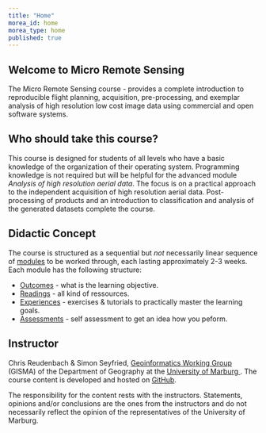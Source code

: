```yaml
---
title: "Home"
morea_id: home
morea_type: home
published: true
---
```


## Welcome to Micro Remote Sensing 


The Micro Remote Sensing course - provides a complete introduction to reproducible flight planning, acquisition, pre-processing, and exemplar analysis of high resolution low cost image data using commercial and open software systems. 

## Who should take this course?

This course is designed for students of all levels who have a basic knowledge of the organization of their operating system. Programming knowledge is not required but will be helpful for the advanced module *Analysis of high resolution aerial data*. The focus is on a practical approach to the independent acquisition of high resolution aerial data. Post-processing of products and an introduction to classification and analysis of the generated datasets complete the course.

## Didactic Concept

 The course is structured as a sequential but *not* necessarily linear sequence of [modules](/LV-uav-workflow/modules) to be worked through, each lasting approximately 2-3 weeks. Each module has the following structure:


  * [Outcomes](/LV-uav-workflow/outcomes) - what is the learning objective.
  * [Readings](/LV-uav-workflow/readings) - all kind of ressources.
  * [Experiences](/LV-uav-workflow/experiences) - exercises & tutorials to practically master the learning goals.
  * [Assessments](/LV-uav-workflow/assessments) - self assessment to get an idea how you peform.
  
## Instructor

Chris Reudenbach & Simon Seyfried, [Geoinformatics Working Group](https://www.uni-marburg.de/de/fb19/fachbereich/staff/reudenbach) (GISMA) of the Department of Geography at the [University of Marburg ](https://www.uni-marburg.de/en). The course content is developed and hosted on  [<i class="fa fa-github"></i> GitHub](https://github.com/gisma-courses/LV-uav-workflow).



The responsibility for the content rests with the instructors. Statements, opinions and/or conclusions are the ones from the instructors and do not necessarily reflect the opinion of the representatives of the University of Marburg. 

